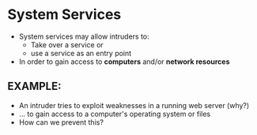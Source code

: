 # System Services

* System services may allow intruders to:
  * Take over a service or
  * use a service as an entry point
* In order to gain access to **computers** and/or **network resources**

## EXAMPLE:

* An intruder tries to exploit weaknesses in a running web server (why?)
* ... to gain access to a computer's operating system or files
* How can we prevent this?
